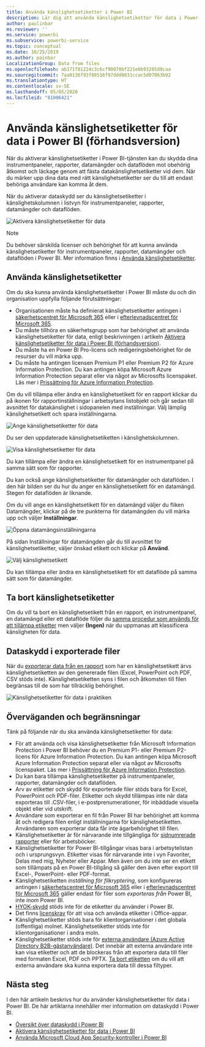 ```yaml
---
title: Använda känslighetsetiketter i Power BI
description: Lär dig att använda känslighetsetiketter för data i Power BI
author: paulinbar
ms.reviewer: ''
ms.service: powerbi
ms.subservice: powerbi-service
ms.topic: conceptual
ms.date: 10/25/2019
ms.author: painbar
LocalizationGroup: Data from files
ms.openlocfilehash: ab171f81224c3c6cf90070bf221e6b93285d8caa
ms.sourcegitcommit: 7aa0136f93f88516f97ddd8031ccac5d07863b92
ms.translationtype: HT
ms.contentlocale: sv-SE
ms.lasthandoff: 05/05/2020
ms.locfileid: "81006421"
---
```

# <a name="apply-data-sensitivity-labels-in-power-bi-preview"></a>Använda känslighetsetiketter för data i Power BI (förhandsversion)

När du aktiverar känslighetsetiketter i Power BI-tjänsten kan du skydda dina instrumentpaneler, rapporter, datamängder och dataflöden mot obehörig åtkomst och läckage genom att fästa datakänslighetsetiketter vid dem. När du märker upp dina data med rätt känslighetsetiketter ser du till att endast behöriga användare kan komma åt dem.

När du aktiverar dataskydd ser du känslighetsetiketter i känslighetskolumnen i listvyn för instrumentpaneler, rapporter, datamängder och dataflöden.

![Aktivera känslighetsetiketter för data](media/service-security-apply-data-sensitivity-labels/apply-data-sensitivity-labels-01.png)

> [!NOTE]
> Du behöver särskilda licenser och behörighet för att kunna använda känslighetsetiketter för instrumentpaneler, rapporter, datamängder och dataflöden i Power BI. Mer information finns i [Använda känslighetsetiketter](#applying-sensitivity-labels).

## <a name="applying-sensitivity-labels"></a>Använda känslighetsetiketter

Om du ska kunna använda känslighetsetiketter i Power BI måste du och din organisation uppfylla följande förutsättningar:

* Organisationen måste ha definierat känslighetsetiketter antingen i [säkerhetscentret för Microsoft 365](https://security.microsoft.com/) eller i [efterlevnadscentret för Microsoft 365](https://compliance.microsoft.com/).
* Du måste tillhöra en säkerhetsgrupp som har behörighet att använda känslighetsetiketter för data, enligt beskrivningen i artikeln [Aktivera känslighetsetiketter för data i Power BI (förhandsversion)](../admin/service-security-enable-data-sensitivity-labels.md#enable-data-sensitivity-labels).
* Du måste ha en Power BI Pro-licens och redigeringsbehörighet för de resurser du vill märka upp. 
* Du måste ha antingen licensen Premium P1 eller Premium P2 för Azure Information Protection. Du kan antingen köpa Microsoft Azure Information Protection separat eller via något av Microsofts licenspaket. Läs mer i [Prissättning för Azure Information Protection](https://azure.microsoft.com/pricing/details/information-protection/).

Om du vill tillämpa eller ändra en känslighetsetikett för en rapport klickar du på ikonen för rapportinställningar i arbetsytans listobjekt och går sedan till avsnittet för datakänslighet i sidopanelen med inställningar. Välj lämplig känslighetsetikett och spara inställningarna.

![Ange känslighetsetiketter för data](media/service-security-apply-data-sensitivity-labels/apply-data-sensitivity-labels-02.png)

Du ser den uppdaterade känslighetsetiketten i känslighetskolumnen. 

![Visa känslighetsetiketter för data](media/service-security-apply-data-sensitivity-labels/apply-data-sensitivity-labels-03.png)

Du kan tillämpa eller ändra en känslighetsetikett för en instrumentpanel på samma sätt som för rapporter. 

Du kan också ange känslighetsetiketter för datamängder och dataflöden. I den här bilden ser du hur du anger en känslighetsetikett för en datamängd. Stegen för dataflöden är liknande.

Om du vill ange en känslighetsetikett för en datamängd väljer du fliken Datamängder, klickar på de tre punkterna för datamängden du vill märka upp och väljer **Inställningar**.

![Öppna datamängsinställningarna](media/service-security-apply-data-sensitivity-labels/apply-data-sensitivity-labels-05.png)

På sidan Inställningar för datamängden går du till avsnittet för känslighetsetiketter, väljer önskad etikett och klickar på **Använd**.

![Välj känslighetsetikett](media/service-security-apply-data-sensitivity-labels/apply-data-sensitivity-labels-06.png)

Du kan tillämpa eller ändra en känslighetsetikett för ett dataflöde på samma sätt som för datamängder.

## <a name="removing-sensitivity-labels"></a>Ta bort känslighetsetiketter
Om du vill ta bort en känslighetsetikett från en rapport, en instrumentpanel, en datamängd eller ett dataflöde följer du [samma procedur som används för att tillämpa etiketter](#applying-sensitivity-labels) men väljer **(Ingen)** när du uppmanas att klassificera känsligheten för data. 

## <a name="data-protection-in-exported-files"></a>Dataskydd i exporterade filer

När du [exporterar data från en rapport](https://docs.microsoft.com/power-bi/consumer/end-user-export) som har en känslighetsetikett ärvs känslighetsetiketten av den genererade filen (Excel, PowerPoint och PDF, CSV stöds inte). Känslighetsetiketten syns i filen och åtkomsten till filen begränsas till de som har tillräcklig behörighet.

![Känslighetsetiketter för data i praktiken](media/service-security-apply-data-sensitivity-labels/apply-data-sensitivity-labels-04b.png)

## <a name="considerations-and-limitations"></a>Överväganden och begränsningar

Tänk på följande när du ska använda känslighetsetiketter för data:

* För att använda och visa känslighetsetiketter från Microsoft Information Protection i Power BI behöver du en Premium P1- eller Premium P2-licens för Azure Information Protection. Du kan antingen köpa Microsoft Azure Information Protection separat eller via något av Microsofts licenspaket. Läs mer i [Prissättning för Azure Information Protection](https://azure.microsoft.com/pricing/details/information-protection/).
* Du kan bara tillämpa känslighetsetiketter på instrumentpaneler, rapporter, datamängder och dataflöden.
* Arv av etiketter och skydd för exporterade filer stöds bara för Excel, PowerPoint och PDF-filer. Etiketter och skydd tillämpas inte när data exporteras till .CSV-filer, i e-postprenumerationer, för inbäddade visuella objekt eller vid utskrift.
* Användare som exporterar en fil från Power BI har behörighet att komma åt och redigera filen enligt inställningarna för känslighetsetiketten. Användaren som exporterar data får inte ägarbehörighet till filen. 
* Känslighetsetiketter är för närvarande inte tillgängliga för [sidnumrerade rapporter]( https://docs.microsoft.com/power-bi/paginated-reports-report-builder-power-bi) eller för arbetsböcker. 
* Känslighetsetiketter för Power BI-tillgångar visas bara i arbetsytelistan och i ursprungsvyn. Etiketter visas för närvarande inte i vyn Favoriter, Delas med mig, Nyheter eller Appar. Men även om du inte ser en etikett som tillämpats på en Power BI-tillgång så gäller den även efter export till Excel-, PowerPoint- eller PDF-format.
* Känslighetsetiketten *inställning för filkryptering*, som konfigureras antingen i [säkerhetscentret för Microsoft 365](https://security.microsoft.com/) eller i [efterlevnadscentret för Microsoft 365](https://compliance.microsoft.com/) gäller endast för filer som *exporteras från* Power BI, inte *inom* Power BI.
* [HYOK-skydd](https://docs.microsoft.com/azure/information-protection/configure-adrms-restrictions) stöds inte för de etiketter du använder i Power BI.
* Det finns [licenskrav](https://docs.microsoft.com/microsoft-365/compliance/get-started-with-sensitivity-labels#subscription-and-licensing-requirements-for-sensitivity-labels) för att visa och använda etiketter i Office-appar.
* Känslighetsetiketter stöds bara för klientorganisationer i det globala (offentliga) molnet. Känslighetsetiketter stöds inte för klientorganisationer i andra moln.
* Känslighetsetiketter stöds inte för [externa användare (Azure Active Directory B2B-gästanvändare)](../service-admin-azure-ad-b2b.md). Det innebär att externa användare inte kan visa etiketter och att de blockeras från att exportera data till filer med formaten Excel, PDF och PPTX. [Ta bort etiketten](#removing-sensitivity-labels) om du vill att externa användare ska kunna exportera data till dessa filtyper.

## <a name="next-steps"></a>Nästa steg

I den här artikeln beskrivs hur du använder känslighetsetiketter för data i Power BI. De här artiklarna innehåller mer information om dataskydd i Power BI. 

* [Översikt över dataskydd i Power BI](../admin/service-security-data-protection-overview.md)
* [Aktivera känslighetsetiketter för data i Power BI](../admin/service-security-enable-data-sensitivity-labels.md)
* [Använda Microsoft Cloud App Security-kontroller i Power BI](../admin/service-security-using-microsoft-cloud-app-security-controls.md)
